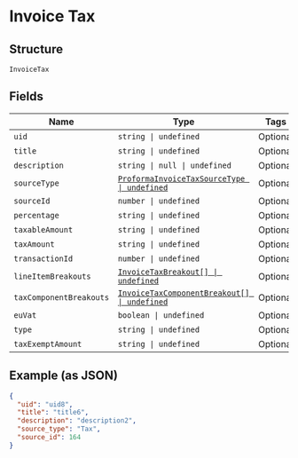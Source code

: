 
# Invoice Tax

## Structure

`InvoiceTax`

## Fields

| Name | Type | Tags | Description |
|  --- | --- | --- | --- |
| `uid` | `string \| undefined` | Optional | - |
| `title` | `string \| undefined` | Optional | - |
| `description` | `string \| null \| undefined` | Optional | - |
| `sourceType` | [`ProformaInvoiceTaxSourceType \| undefined`](../../doc/models/proforma-invoice-tax-source-type.md) | Optional | - |
| `sourceId` | `number \| undefined` | Optional | - |
| `percentage` | `string \| undefined` | Optional | - |
| `taxableAmount` | `string \| undefined` | Optional | - |
| `taxAmount` | `string \| undefined` | Optional | - |
| `transactionId` | `number \| undefined` | Optional | - |
| `lineItemBreakouts` | [`InvoiceTaxBreakout[] \| undefined`](../../doc/models/invoice-tax-breakout.md) | Optional | - |
| `taxComponentBreakouts` | [`InvoiceTaxComponentBreakout[] \| undefined`](../../doc/models/invoice-tax-component-breakout.md) | Optional | - |
| `euVat` | `boolean \| undefined` | Optional | - |
| `type` | `string \| undefined` | Optional | - |
| `taxExemptAmount` | `string \| undefined` | Optional | - |

## Example (as JSON)

```json
{
  "uid": "uid8",
  "title": "title6",
  "description": "description2",
  "source_type": "Tax",
  "source_id": 164
}
```

